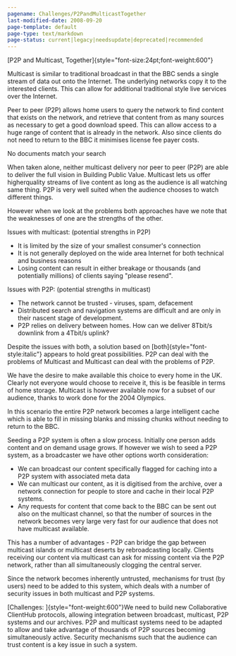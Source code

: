 ```yaml
---
pagename: Challenges/P2PandMulticastTogether
last-modified-date: 2008-09-20
page-template: default
page-type: text/markdown
page-status: current|legacy|needsupdate|deprecated|recommended
---
```

[P2P and Multicast, Together]{style="font-size:24pt;font-weight:600"}

Multicast is similar to traditional broadcast in that the BBC sends a
single stream of data out onto the Internet. The underlying networks
copy it to the interested clients. This can allow for additional
traditional style live services over the Internet.

Peer to peer (P2P) allows home users to query the network to find
content that exists on the network, and retrieve that content from as
many sources as necessary to get a good download speed. This can allow
access to a huge range of content that is already in the network. Also
since clients do not need to return to the BBC it minimises license fee
payer costs.

No documents match your search

When taken alone, neither multicast delivery nor peer to peer (P2P) are
able to deliver the full vision in Building Public Value. Multicast lets
us offer higherquality streams of live content as long as the audience
is all watching same thing. P2P is very well suited when the audience
chooses to watch different things.

However when we look at the problems both approaches have we note that
the weaknesses of one are the strengths of the other.

Issues with multicast: (potential strengths in P2P)

-   It is limited by the size of your smallest consumer\'s connection
-   It is not generally deployed on the wide area Internet for both
    technical and business reasons
-   Losing content can result in either breakage or thousands (and
    potentially millions) of clients saying \"please resend\".

Issues with P2P: (potential strengths in multicast)

-   The network cannot be trusted - viruses, spam, defacement
-   Distributed search and navigation systems are difficult and are only
    in their nascent stage of development.
-   P2P relies on delivery between homes. How can we deliver 8Tbit/s
    downlink from a 4Tbit/s uplink?

Despite the issues with both, a solution based on
[both]{style="font-style:italic"} appears to hold great possibilities.
P2P can deal with the problems of Multicast and Multicast can deal with
the problems of P2P.

We have the desire to make available this choice to every home in the
UK. Clearly not everyone would choose to receive it, this is be feasible
in terms of home storage. Multicast is however available now for a
subset of our audience, thanks to work done for the 2004 Olympics.

In this scenario the entire P2P network becomes a large intelligent
cache which is able to fill in missing blanks and missing chunks without
needing to return to the BBC.

Seeding a P2P system is often a slow process. Initially one person adds
content and on demand usage grows. If however we wish to seed a P2P
system, as a broadcaster we have other options worth consideration:

-   We can broadcast our content specifically flagged for caching into a
    P2P system with associated meta data
-   We can multicast our content, as it is digitised from the archive,
    over a network connection for people to store and cache in their
    local P2P systems.
-   Any requests for content that come back to the BBC can be sent out
    also on the multicast channel, so that the number of sources in the
    network becomes very large very fast for our audience that does not
    have multicast available.

This has a number of advantages - P2P can bridge the gap between
multicast islands or multicast deserts by rebroadcasting locally.
Clients receiving our content via multicast can ask for missing content
via the P2P network, rather than all simultaneously clogging the central
server.

Since the network becomes inherently untrusted, mechanisms for trust (by
users) need to be added to this system, which deals with a number of
security issues in both multicast and P2P systems.

[Challenges: ]{style="font-weight:600"}We need to build new
Collaborative ClientHub protocols, allowing integration between
broadcast, multicast, P2P systems and our archives. P2P and multicast
systems need to be adapted to allow and take advantage of thousands of
P2P sources becoming simultaneously active. Security mechanisms such
that the audience can trust content is a key issue in such a system.
